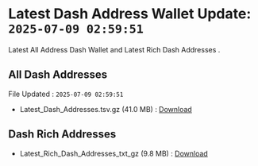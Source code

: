 # Latest Dash Address Wallet Update: `2025-07-09 02:59:51`

Latest All Address Dash Wallet and Latest Rich Dash Addresses .

## All Dash Addresses

File Updated : `2025-07-09 02:59:51`

- Latest_Dash_Addresses.tsv.gz (41.0 MB) : [Download](https://github.com/Pymmdrza/Rich-Address-Wallet/releases/tag/Dash)

## Dash Rich Addresses

- Latest_Rich_Dash_Addresses_txt_gz (9.8 MB) : [Download](https://github.com/Pymmdrza/Rich-Address-Wallet/releases/tag/Dash)

